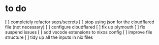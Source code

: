 # to do

[ ] completely refactor sops/secrets
[ ] stop using json for the cloudflared file (not necessary)
[ ] configure cloudflared
[ ] fix up plymouth
[ ] fix suspend issues
[ ] add vscode extensions to nixos config
[ ] improve file structure
[ ] tidy up all the inputs in nix files
